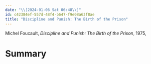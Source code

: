 ```yaml
---
date: "\\[2024-01-06 Sat 06:48\\]"
id: c42384ef-557d-48f4-b647-f9e08a63f8ae
title: "Discipline and Punish: The Birth of the Prison"
---
```


Michel Foucault, *Discipline and Punish: The Birth of the Prison*, 1975,

# Summary
